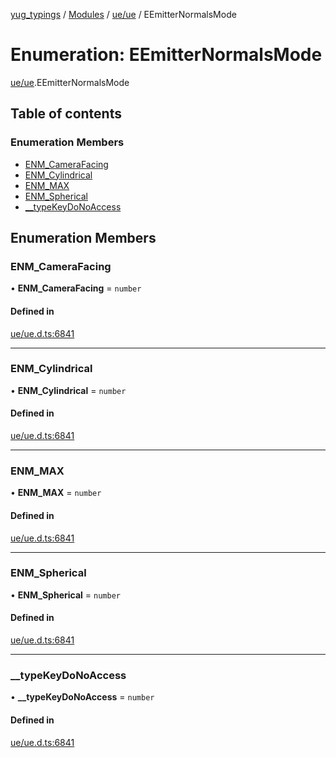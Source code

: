 [yug_typings](../README.md) / [Modules](../modules.md) / [ue/ue](../modules/ue_ue.md) / EEmitterNormalsMode

# Enumeration: EEmitterNormalsMode

[ue/ue](../modules/ue_ue.md).EEmitterNormalsMode

## Table of contents

### Enumeration Members

- [ENM\_CameraFacing](ue_ue.EEmitterNormalsMode.md#enm_camerafacing)
- [ENM\_Cylindrical](ue_ue.EEmitterNormalsMode.md#enm_cylindrical)
- [ENM\_MAX](ue_ue.EEmitterNormalsMode.md#enm_max)
- [ENM\_Spherical](ue_ue.EEmitterNormalsMode.md#enm_spherical)
- [\_\_typeKeyDoNoAccess](ue_ue.EEmitterNormalsMode.md#__typekeydonoaccess)

## Enumeration Members

### ENM\_CameraFacing

• **ENM\_CameraFacing** = `number`

#### Defined in

[ue/ue.d.ts:6841](https://github.com/YugMetaverse/yug_typings/blob/b7d9b19/ue/ue.d.ts#L6841)

___

### ENM\_Cylindrical

• **ENM\_Cylindrical** = `number`

#### Defined in

[ue/ue.d.ts:6841](https://github.com/YugMetaverse/yug_typings/blob/b7d9b19/ue/ue.d.ts#L6841)

___

### ENM\_MAX

• **ENM\_MAX** = `number`

#### Defined in

[ue/ue.d.ts:6841](https://github.com/YugMetaverse/yug_typings/blob/b7d9b19/ue/ue.d.ts#L6841)

___

### ENM\_Spherical

• **ENM\_Spherical** = `number`

#### Defined in

[ue/ue.d.ts:6841](https://github.com/YugMetaverse/yug_typings/blob/b7d9b19/ue/ue.d.ts#L6841)

___

### \_\_typeKeyDoNoAccess

• **\_\_typeKeyDoNoAccess** = `number`

#### Defined in

[ue/ue.d.ts:6841](https://github.com/YugMetaverse/yug_typings/blob/b7d9b19/ue/ue.d.ts#L6841)
